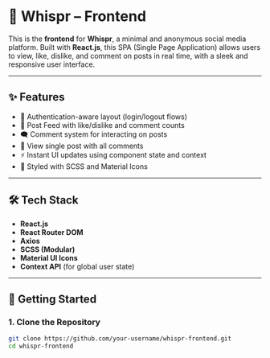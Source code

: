 # 🧩 Whispr – Frontend

This is the **frontend** for **Whispr**, a minimal and anonymous social media platform. Built with **React.js**, this SPA (Single Page Application) allows users to view, like, dislike, and comment on posts in real time, with a sleek and responsive user interface.

---

## ✨ Features

- 🔐 Authentication-aware layout (login/logout flows)
- 📝 Post Feed with like/dislike and comment counts
- 🗨️ Comment system for interacting on posts
- 📄 View single post with all comments
- ⚡ Instant UI updates using component state and context
- 💅 Styled with SCSS and Material Icons

---

## 🛠️ Tech Stack

- **React.js**
- **React Router DOM**
- **Axios**
- **SCSS (Modular)**
- **Material UI Icons**
- **Context API** (for global user state)

---

## 🚀 Getting Started

### 1. Clone the Repository

```bash
git clone https://github.com/your-username/whispr-frontend.git
cd whispr-frontend

